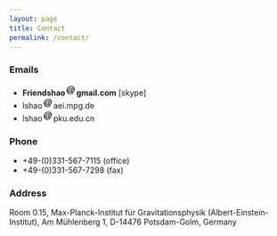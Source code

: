 ```yaml
---
layout: page
title: Contact
permalink: /contact/
---
```


### Emails

- **Friendshao**<img src="at.jpg" width="20">**gmail.com** [skype]
- lshao<img src="at.jpg" width="20">aei.mpg.de
- lshao<img src="at.jpg" width="20">pku.edu.cn

### Phone
- +49-(0)331-567-7115 (office)
- +49-(0)331-567-7298 (fax)

### Address

Room 0.15, Max-Planck-Institut für Gravitationsphysik (Albert-Einstein-Institut), Am Mühlenberg 1, D-14476 Potsdam-Golm, Germany

